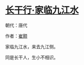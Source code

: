 # [长干行·家临九江水](http://so.gushiwen.org/view_70880.aspx)

朝代：唐代

作者：[崔颢](http://so.gushiwen.org/author_547.aspx)

家临九江水，来去九江侧。

同是长干人，生小不相识。


